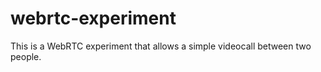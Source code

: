 webrtc-experiment
=================

This is a WebRTC experiment that allows a simple videocall between two people.